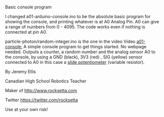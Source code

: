 Basic console program 


I changed a01-arduino-console.ino to be the absolute basic program for showing the console, and printing whatever is at A0 Analog Pin.
A0 can give a range of numbers from 0 - 4095. The code works even if nothing is connected at pin A0.

particle-photon/random-integer.ino is the one in the video
Video [a01-console:](https://youtu.be/chaqZgd_6Vs?list=PL57Dnr1H_egsL0r4RXPA4PY2yZhOJk5Nr&t=5s)  A simple console program to get things started. No webpage needed. Outputs a counter, a random number and the analog sensor A0 to the console, by using a GND (black), 3V3 (red) , SIG (yellow) sensor connected to A0 in this case a [slide potentiometer](https://www.seeedstudio.com/Grove-Slide-Potentiometer-p-1196.html) (variable resistor).






By Jeremy Ellis

Canadian High School Robotics Teacher

Maker of http://www.rocksetta.com

Twitter https://twitter.com/rocksetta

Use at your own risk!